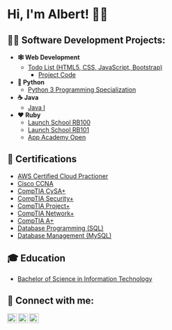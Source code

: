 <h1>Hi, I'm Albert! 👋🏼

<h2>👨‍💻 Software Development Projects:</h2>

- <b>🕸 Web Development</b>
  - [Todo List (HTML5, CSS, JavaScript, Bootstrap)](https://chekhov.netlify.app/index.html)
    - [Project Code](https://github.com/albertintech/FirstProject)
- <b>🐍 Python</b>
  - [Python 3 Programming Specialization](https://github.com/albertintech/Python_3_Programming_Specialization)
- <b>☕️ Java</b>
  - [Java I](https://github.com/albertintech/Java-I)
- <b>❤️ Ruby</b>
  - [Launch School RB100](https://github.com/albertintech/RB100)
  - [Launch School RB101](https://github.com/albertintech/RB101)
  - [App Academy Open](https://github.com/albertintech/App-Academy-Open)

<h2>📄 Certifications</h2>

- [AWS Certified Cloud Practioner](https://www.credly.com/badges/91997bab-6cdb-4bb9-92f7-c4db7dfc21a0/public_url)
- [Cisco CCNA](https://www.credly.com/badges/e6edf74a-48f4-40fc-9b0f-d3561246b5dd/public_url)
- [CompTIA CySA+](https://www.credly.com/badges/9d10fc96-22b1-4c7c-955e-9df5b83f5d03/public_url)
- [CompTIA Security+](https://www.credly.com/badges/6e935fc6-bf24-40d1-9c1e-642a3f913cac/public_url)
- [CompTIA Project+](https://www.credly.com/badges/39c99a78-0b8e-440c-9154-1c4176fb2c12/public_url)
- [CompTIA Network+](https://www.credly.com/badges/44cef50c-d755-4816-92d9-d46c4c5844c3/public_url)
- [CompTIA A+](https://www.credly.com/badges/25400639-0d98-46b3-a9c2-f064870c3d98/public_url)
- [Database Programming (SQL)](https://www.credly.com/badges/ebd9097b-3397-4191-a62f-91a7923a4190/public_url)
- [Database Management (MySQL)](https://www.credly.com/badges/d33b2be6-394e-4740-aac1-6d68b9cbe3db/public_url)
  
<h2>🎓 Education</h2>

- [Bachelor of Science in Information Technology](https://github.com/albertintech/BSIT-Degree)

<h2>🤝 Connect with me:</h2>

[<img align="left" alt="AlbertRamos | Twitter" width="22px" src="https://cdn.jsdelivr.net/npm/simple-icons@v3/icons/twitter.svg" />][twitter]
[<img align="left" alt="AlbertRamos | LinkedIn" width="22px" src="https://cdn.jsdelivr.net/npm/simple-icons@v3/icons/linkedin.svg" />][linkedin]
[<img align="left" alt="AlbertRamos | Instagram" width="22px" src="https://cdn.jsdelivr.net/npm/simple-icons@v3/icons/instagram.svg" />][instagram]

[twitter]: https://twitter.com/albertintech
[instagram]: https://www.instagram.com/albertintech/
[linkedin]: https://linkedin.com/in/albert-e-ramos

<!--
**albertintech/albertintech** is a ✨ _special_ ✨ repository because its `README.md` (this file) appears on your GitHub profile.

Here are some ideas to get you started:

- 🔭 I’m currently working on ...
- 🌱 I’m currently learning ...
- 👯 I’m looking to collaborate on ...
- 🤔 I’m looking for help with ...
- 💬 Ask me about ...
- 📫 How to reach me: ...
- 😄 Pronouns: ...
- ⚡ Fun fact: ...
-->
